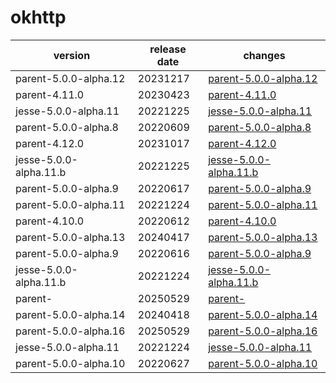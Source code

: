 # okhttp	


|version|release date|changes|
|---|---|---|
|parent-5.0.0-alpha.12|20231217|[parent-5.0.0-alpha.12](./parent-5.0.0-alpha.12-20231217.md)|
|parent-4.11.0|20230423|[parent-4.11.0](./parent-4.11.0-20230423.md)|
|jesse-5.0.0-alpha.11|20221225|[jesse-5.0.0-alpha.11](./jesse-5.0.0-alpha.11-20221225.md)|
|parent-5.0.0-alpha.8|20220609|[parent-5.0.0-alpha.8](./parent-5.0.0-alpha.8-20220609.md)|
|parent-4.12.0|20231017|[parent-4.12.0](./parent-4.12.0-20231017.md)|
|jesse-5.0.0-alpha.11.b|20221225|[jesse-5.0.0-alpha.11.b](./jesse-5.0.0-alpha.11.b-20221225.md)|
|parent-5.0.0-alpha.9|20220617|[parent-5.0.0-alpha.9](./parent-5.0.0-alpha.9-20220617.md)|
|parent-5.0.0-alpha.11|20221224|[parent-5.0.0-alpha.11](./parent-5.0.0-alpha.11-20221224.md)|
|parent-4.10.0|20220612|[parent-4.10.0](./parent-4.10.0-20220612.md)|
|parent-5.0.0-alpha.13|20240417|[parent-5.0.0-alpha.13](./parent-5.0.0-alpha.13-20240417.md)|
|parent-5.0.0-alpha.9|20220616|[parent-5.0.0-alpha.9](./parent-5.0.0-alpha.9-20220616.md)|
|jesse-5.0.0-alpha.11.b|20221224|[jesse-5.0.0-alpha.11.b](./jesse-5.0.0-alpha.11.b-20221224.md)|
|parent-|20250529|[parent-](./parent--20250529.md)|
|parent-5.0.0-alpha.14|20240418|[parent-5.0.0-alpha.14](./parent-5.0.0-alpha.14-20240418.md)|
|parent-5.0.0-alpha.16|20250529|[parent-5.0.0-alpha.16](./parent-5.0.0-alpha.16-20250529.md)|
|jesse-5.0.0-alpha.11|20221224|[jesse-5.0.0-alpha.11](./jesse-5.0.0-alpha.11-20221224.md)|
|parent-5.0.0-alpha.10|20220627|[parent-5.0.0-alpha.10](./parent-5.0.0-alpha.10-20220627.md)|
